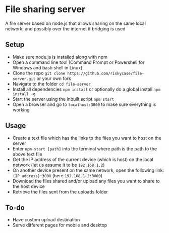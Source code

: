 # File sharing server
A file server based on node.js that allows sharing on the same local network, 
and possibly over the internet if bridging is used

## Setup

* Make sure node.js is installed along with npm
* Open a command line tool (Command Prompt or Powershell for Windows and bash
shell in Linux)
* Clone the repo `git clone https://github.com/riskycase/file-server.git` or 
your own fork
* Navigate to the folder `cd file-server`
* Install all dependencies `npm install` or optionally do a global install 
`npm install -g`
* Start the server using the inbuilt script `npm start`
* Open a browser and go to `localhost:3000` to make sure everything is working

## Usage
* Create a text file which has the links to the files you want to host on the 
server
* Enter `npm start [path]` into the terminal where path is the path to the 
above text file
* Get the IP address of the current device (which is host) on the local network
(let us assume it to be `192.168.1.2`)
* On another device present on the same network, open the following link:
`(IP address):3000` (here `192.168.1.2:3000`)
* Download the files shared and/or upload any files you want to share to the 
host device
* Retrieve the files sent from the uploads folder

## To-do
* Have custom upload destination
* Serve different pages for mobile and desktop

